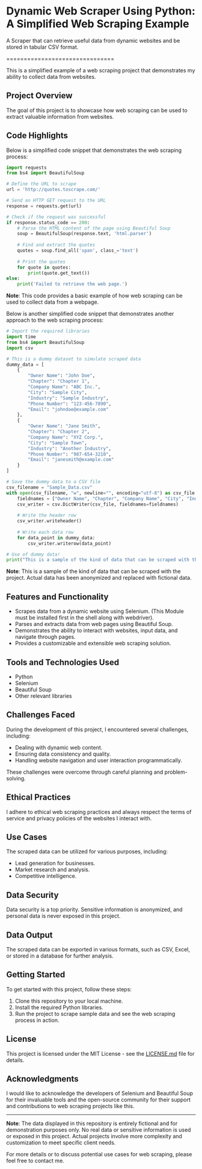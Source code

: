 # Dynamic Web Scraper Using Python: A Simplified Web Scraping Example 
A Scraper that can retrieve useful data from dynamic websites and be stored in tabular CSV format.

===============================

This is a simplified example of a web scraping project that demonstrates my ability to collect data from websites. 

## Project Overview

The goal of this project is to showcase how web scraping can be used to extract valuable information from websites. 

## Code Highlights

Below is a simplified code snippet that demonstrates the web scraping process:

```python
import requests
from bs4 import BeautifulSoup

# Define the URL to scrape
url = 'http://quotes.toscrape.com/'

# Send an HTTP GET request to the URL
response = requests.get(url)

# Check if the request was successful
if response.status_code == 200:
    # Parse the HTML content of the page using Beautiful Soup
    soup = BeautifulSoup(response.text, 'html.parser')
    
    # Find and extract the quotes
    quotes = soup.find_all('span', class_='text')
    
    # Print the quotes
    for quote in quotes:
        print(quote.get_text())
else:
    print('Failed to retrieve the web page.')
```
**Note**: This code provides a basic example of how web scraping can be used to collect data from a webpage.


Below is another simplified code snippet that demonstrates another approach to the web scraping process:

```python
# Import the required libraries
import time
from bs4 import BeautifulSoup
import csv

# This is a dummy dataset to simulate scraped data
dummy_data = [
    {
        "Owner Name": "John Doe",
        "Chapter": "Chapter 1",
        "Company Name": "ABC Inc.",
        "City": "Sample City",
        "Industry": "Sample Industry",
        "Phone Number": "123-456-7890",
        "Email": "johndoe@example.com"
    },
    {
        "Owner Name": "Jane Smith",
        "Chapter": "Chapter 2",
        "Company Name": "XYZ Corp.",
        "City": "Sample Town",
        "Industry": "Another Industry",
        "Phone Number": "987-654-3210",
        "Email": "janesmith@example.com"
    }
]

# Save the dummy data to a CSV file
csv_filename = "Sample_Data.csv"
with open(csv_filename, "w", newline="", encoding="utf-8") as csv_file:
    fieldnames = ["Owner Name", "Chapter", "Company Name", "City", "Industry", "Phone Number", "Email"]
    csv_writer = csv.DictWriter(csv_file, fieldnames=fieldnames)
    
    # Write the header row
    csv_writer.writeheader()
    
    # Write each data row
    for data_point in dummy_data:
        csv_writer.writerow(data_point)

# Use of dummy data!
print("This is a sample of the kind of data that can be scraped with the project. Actual data has been anonymized and replaced with fictional data.")
```
**Note**: This is a sample of the kind of data that can be scraped with the project. Actual data has been anonymized and replaced with fictional data.

## Features and Functionality

- Scrapes data from a dynamic website using Selenium. (This Module must be installed first in the shell along with webdriver).
- Parses and extracts data from web pages using Beautiful Soup.
- Demonstrates the ability to interact with websites, input data, and navigate through pages.
- Provides a customizable and extensible web scraping solution.

## Tools and Technologies Used

- Python
- Selenium
- Beautiful Soup
- Other relevant libraries

## Challenges Faced

During the development of this project, I encountered several challenges, including:

- Dealing with dynamic web content.
- Ensuring data consistency and quality.
- Handling website navigation and user interaction programmatically.

These challenges were overcome through careful planning and problem-solving.

## Ethical Practices

I adhere to ethical web scraping practices and always respect the terms of service and privacy policies of the websites I interact with.

## Use Cases

The scraped data can be utilized for various purposes, including:

- Lead generation for businesses.
- Market research and analysis.
- Competitive intelligence.

## Data Security

Data security is a top priority. Sensitive information is anonymized, and personal data is never exposed in this project.

## Data Output

The scraped data can be exported in various formats, such as CSV, Excel, or stored in a database for further analysis.

## Getting Started

To get started with this project, follow these steps:

1. Clone this repository to your local machine.
2. Install the required Python libraries.
3. Run the project to scrape sample data and see the web scraping process in action.

## License

This project is licensed under the MIT License - see the [LICENSE.md](LICENSE.md) file for details.

## Acknowledgments

I would like to acknowledge the developers of Selenium and Beautiful Soup for their invaluable tools and the open-source community for their support and contributions to web scraping projects like this.

---

**Note**: The data displayed in this repository is entirely fictional and for demonstration purposes only. No real data or sensitive information is used or exposed in this project. Actual projects involve more complexity and customization to meet specific client needs.

For more details or to discuss potential use cases for web scraping, please feel free to contact me.
